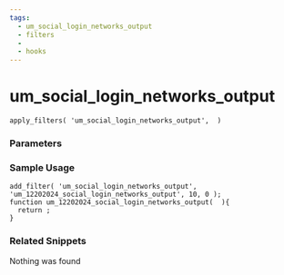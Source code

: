 ```yaml
---
tags: 
  - um_social_login_networks_output
  - filters
  - 
  - hooks
---
```

# um\_social\_login\_networks\_output

``` php:no-line-numbers
apply_filters( 'um_social_login_networks_output',  )
```
<div class='hook-sep'></div>

### Parameters

<div class='hook-sep'></div>



### Sample Usage

``` php:no-line-numbers
add_filter( 'um_social_login_networks_output', 'um_12202024_social_login_networks_output', 10, 0 );
function um_12202024_social_login_networks_output(  ){
  return ;
}
```
<div class='hook-sep'></div>



### Related Snippets

Nothing was found

